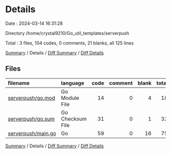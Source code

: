 # Details

Date : 2024-03-14 16:31:28

Directory /home/crystal9210/Go_util_templates/serverpush

Total : 3 files,  104 codes, 0 comments, 21 blanks, all 125 lines

[Summary](results.md) / Details / [Diff Summary](diff.md) / [Diff Details](diff-details.md)

## Files
| filename | language | code | comment | blank | total |
| :--- | :--- | ---: | ---: | ---: | ---: |
| [serverpush/go.mod](/serverpush/go.mod) | Go Module File | 14 | 0 | 4 | 18 |
| [serverpush/go.sum](/serverpush/go.sum) | Go Checksum File | 31 | 0 | 1 | 32 |
| [serverpush/main.go](/serverpush/main.go) | Go | 59 | 0 | 16 | 75 |

[Summary](results.md) / Details / [Diff Summary](diff.md) / [Diff Details](diff-details.md)